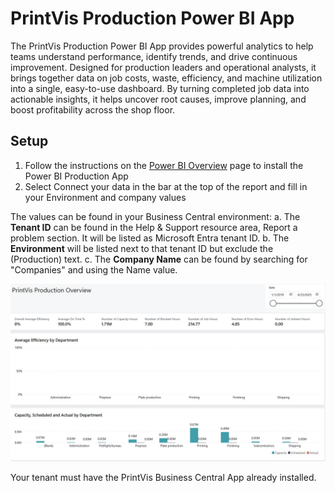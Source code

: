 # PrintVis Production Power BI App

The PrintVis Production Power BI App provides powerful analytics to help teams understand performance, identify trends, and drive continuous improvement. Designed for production leaders and operational analysts, it brings together data on job costs, waste, efficiency, and machine utilization into a single, easy-to-use dashboard. By turning completed job data into actionable insights, it helps uncover root causes, improve planning, and boost profitability across the shop floor.

## Setup

1. Follow the instructions on the <a href="../PowerBIOverview/" target="_self">Power BI Overview</a> page to install the Power BI Production App
2. Select Connect your data in the bar at the top of the report and fill in your Environment and company values

The values can be found in your Business Central environment:
    a. The <b>Tenant ID</b> can be found in the Help & Support resource area, Report a problem section. It will be listed as Microsoft Entra tenant ID.
    b. The <b>Environment</b> will be listed next to that tenant ID but exclude the (Production) text.
    c. The <b>Company Name</b> can be found by searching for "Companies" and using the Name value.

![Apps](./assets/powerbi4.jpg)

Your tenant must have the PrintVis Business Central App already installed.